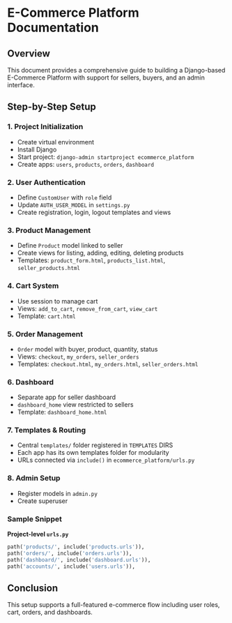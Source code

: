 
# E-Commerce Platform Documentation

## Overview
This document provides a comprehensive guide to building a Django-based E-Commerce Platform with support for sellers, buyers, and an admin interface.

## Step-by-Step Setup

### 1. Project Initialization
- Create virtual environment
- Install Django
- Start project: `django-admin startproject ecommerce_platform`
- Create apps: `users`, `products`, `orders`, `dashboard`

### 2. User Authentication
- Define `CustomUser` with `role` field
- Update `AUTH_USER_MODEL` in `settings.py`
- Create registration, login, logout templates and views

### 3. Product Management
- Define `Product` model linked to seller
- Create views for listing, adding, editing, deleting products
- Templates: `product_form.html`, `products_list.html`, `seller_products.html`

### 4. Cart System
- Use session to manage cart
- Views: `add_to_cart`, `remove_from_cart`, `view_cart`
- Template: `cart.html`

### 5. Order Management
- `Order` model with buyer, product, quantity, status
- Views: `checkout`, `my_orders`, `seller_orders`
- Templates: `checkout.html`, `my_orders.html`, `seller_orders.html`

### 6. Dashboard
- Separate app for seller dashboard
- `dashboard_home` view restricted to sellers
- Template: `dashboard_home.html`

### 7. Templates & Routing
- Central `templates/` folder registered in `TEMPLATES` DIRS
- Each app has its own templates folder for modularity
- URLs connected via `include()` in `ecommerce_platform/urls.py`

### 8. Admin Setup
- Register models in `admin.py`
- Create superuser

### Sample Snippet
**Project-level `urls.py`**
```python
path('products/', include('products.urls')),
path('orders/', include('orders.urls')),
path('dashboard/', include('dashboard.urls')),
path('accounts/', include('users.urls')),
```

## Conclusion
This setup supports a full-featured e-commerce flow including user roles, cart, orders, and dashboards.